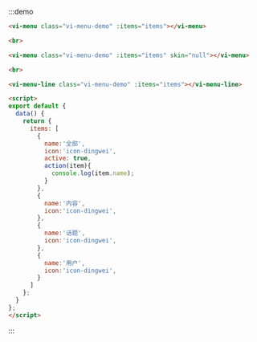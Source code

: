 :::demo
```html
<vi-menu class="vi-menu-demo" :items="items"></vi-menu>

<br>

<vi-menu class="vi-menu-demo" :items="items" skin="null"></vi-menu>

<br>

<vi-menu-line class="vi-menu-demo" :items="items"></vi-menu-line>

<script>
export default {
  data() {
    return {
      items: [
        {
          name:'全部',
          icon:'icon-dingwei',
          active: true,
          action(item){
            console.log(item.name);
          }
        },
        {
          name:'内容',
          icon:'icon-dingwei',
        },
        {
          name:'话题',
          icon:'icon-dingwei',
        },
        {
          name:'用户',
          icon:'icon-dingwei',
        }
      ]
    };
  }
};
</script>
```
:::

<style lang="scss">
.vi-menu-demo {
  height: 40px;
  background-color: #fff;
  box-shadow: 0 2px 2px #f3f3f3;
}
</style>
